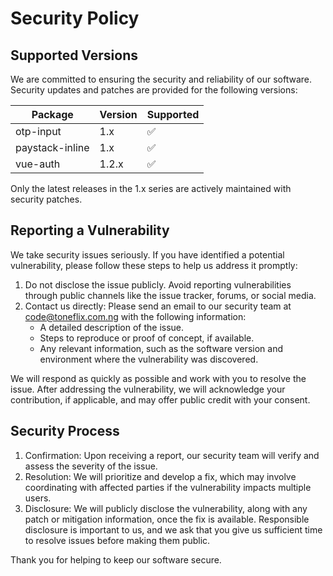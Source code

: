 # Security Policy

## Supported Versions

We are committed to ensuring the security and reliability of our software. Security updates and patches are provided for the following versions:

| Package         | Version | Supported          |
| --------------- | ------- | ------------------ |
| otp-input       | 1.x     | :white_check_mark: |
| paystack-inline | 1.x     | :white_check_mark: |
| vue-auth        | 1.2.x   | :white_check_mark: |

Only the latest releases in the 1.x series are actively maintained with security patches.

## Reporting a Vulnerability

We take security issues seriously. If you have identified a potential vulnerability, please follow these steps to help us address it promptly:

1. Do not disclose the issue publicly. Avoid reporting vulnerabilities through public channels like the issue tracker, forums, or social media.
2. Contact us directly: Please send an email to our security team at code@toneflix.com.ng with the following information:
   - A detailed description of the issue.
   - Steps to reproduce or proof of concept, if available.
   - Any relevant information, such as the software version and environment where the vulnerability was discovered.

We will respond as quickly as possible and work with you to resolve the issue. After addressing the vulnerability, we will acknowledge your contribution, if applicable, and may offer public credit with your consent.

## Security Process

1. Confirmation: Upon receiving a report, our security team will verify and assess the severity of the issue.
2. Resolution: We will prioritize and develop a fix, which may involve coordinating with affected parties if the vulnerability impacts multiple users.
3. Disclosure: We will publicly disclose the vulnerability, along with any patch or mitigation information, once the fix is available. Responsible disclosure is important to us, and we ask that you give us sufficient time to resolve issues before making them public.

Thank you for helping to keep our software secure.
